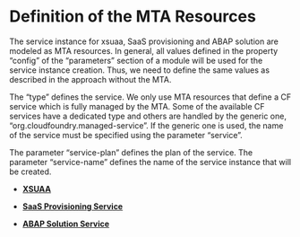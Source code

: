 <!-- loio1764436d8faa473d9f7039fe65d308aa -->

# Definition of the MTA Resources

The service instance for xsuaa, SaaS provisioning and ABAP solution are modeled as MTA resources. In general, all values defined in the property “config” of the “parameters” section of a module will be used for the service instance creation. Thus, we need to define the same values as described in the approach without the MTA.

The “type” defines the service. We only use MTA resources that define a CF service which is fully managed by the MTA. Some of the available CF services have a dedicated type and others are handled by the generic one, “org.cloudfoundry.managed-service”. If the generic one is used, the name of the service must be specified using the parameter “service”.

The parameter “service-plan” defines the plan of the service. The parameter “service-name” defines the name of the service instance that will be created.

-   **[XSUAA](XSUAA_6069e4e.md)**  

-   **[SaaS Provisioning Service](SaaS_Provisioning_Service_8be9a3a.md)**  

-   **[ABAP Solution Service](ABAP_Solution_Service_4370115.md)**  


